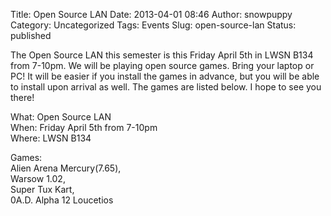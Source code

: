Title: Open Source LAN
Date: 2013-04-01 08:46
Author: snowpuppy
Category: Uncategorized
Tags: Events
Slug: open-source-lan
Status: published

The Open Source LAN this semester is this Friday April 5th in LWSN B134
from 7-10pm. We will be playing open source games. Bring your laptop or
PC! It will be easier if you install the games in advance, but you will
be able to install upon arrival as well. The games are listed below. I
hope to see you there!

What: Open Source LAN  
When: Friday April 5th from 7-10pm  
Where: LWSN B134

Games:  
Alien Arena Mercury(7.65),  
Warsow 1.02,  
Super Tux Kart,  
0A.D. Alpha 12 Loucetios
